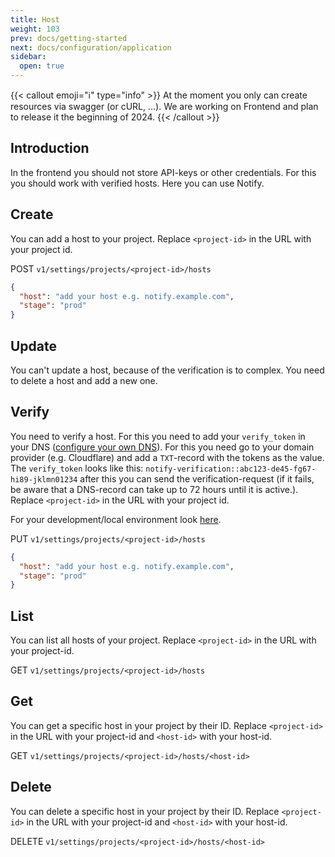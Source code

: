 ```yaml
---
title: Host
weight: 103
prev: docs/getting-started
next: docs/configuration/application
sidebar:
  open: true
---
```


{{< callout emoji="ℹ️" type="info" >}}
At the moment you only can create resources via swagger (or cURL, ...). We are working on Frontend and plan to release
it the beginning of 2024.
{{< /callout >}}

## Introduction

In the frontend you should not store API-keys or other credentials. For this you should work with verified hosts. Here
you can use Notify.

## Create

You can add a host to your project. Replace `<project-id>` in the URL with your project id.

POST `v1/settings/projects/<project-id>/hosts`

```json {filename="body"}
{
  "host": "add your host e.g. notify.example.com",
  "stage": "prod"
}
```

## Update

You can't update a host, because of the verification is to complex. You need to delete a host and add a new one.

## Verify

You need to verify a host. For this you need to add your `verify_token` in your
DNS ([configure your own DNS](../../self-hosted/domain#dns)). For this you need go to your domain provider (e.g.
Cloudflare) and add a `TXT`-record with the tokens as the value. The `verify_token` looks like
this: `notify-verification::abc123-de45-fg67-hi89-jklmn01234` after this you can send the verification-request (if it
fails, be aware that a DNS-record can take up to 72 hours until it is active.). Replace `<project-id>` in the URL with
your project id.

For your development/local environment look [here](../..//development/localhost#dns).

PUT `v1/settings/projects/<project-id>/hosts`

```json {filename="body"}
{
  "host": "add your host e.g. notify.example.com",
  "stage": "prod"
}
```

## List

You can list all hosts of your project. Replace `<project-id>` in the URL with your project-id.

GET `v1/settings/projects/<project-id>/hosts`

## Get

You can get a specific host in your project by their ID. Replace `<project-id>` in the URL with your project-id and `<host-id>` with your host-id.

GET `v1/settings/projects/<project-id>/hosts/<host-id>`

## Delete

You can delete a specific host in your project by their ID. Replace `<project-id>` in the URL with your project-id and `<host-id>` with your host-id.

DELETE `v1/settings/projects/<project-id>/hosts/<host-id>`




